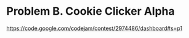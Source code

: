 Problem B. Cookie Clicker Alpha
===============================

https://code.google.com/codejam/contest/2974486/dashboard#s=p1
